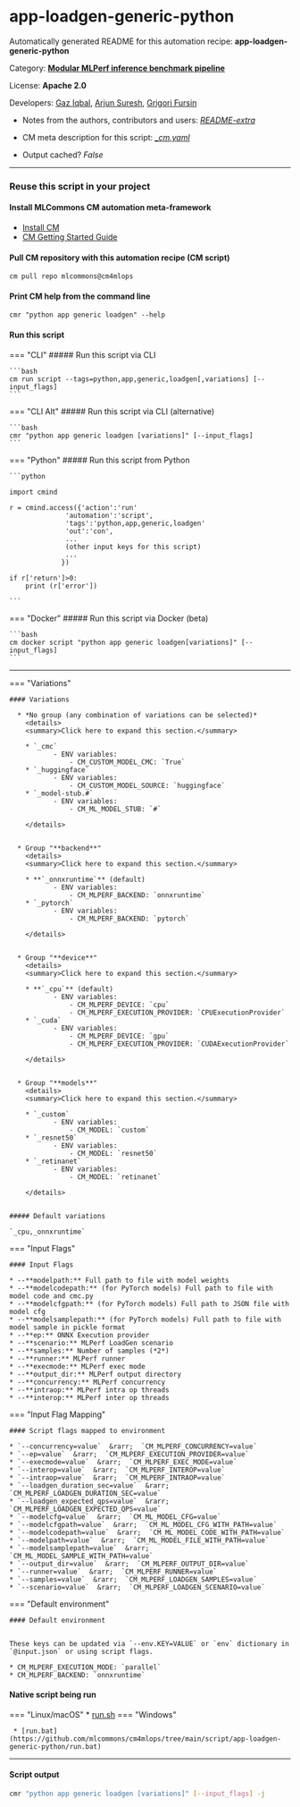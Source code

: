 # app-loadgen-generic-python
Automatically generated README for this automation recipe: **app-loadgen-generic-python**

Category: **[Modular MLPerf inference benchmark pipeline](..)**

License: **Apache 2.0**

Developers: [Gaz Iqbal](https://www.linkedin.com/in/gaziqbal), [Arjun Suresh](https://www.linkedin.com/in/arjunsuresh), [Grigori Fursin](https://cKnowledge.org/gfursin)
* Notes from the authors, contributors and users: [*README-extra*](https://github.com/mlcommons/cm4mlops/tree/main/script/app-loadgen-generic-python/README-extra.md)

* CM meta description for this script: *[_cm.yaml](https://github.com/mlcommons/cm4mlops/tree/main/script/app-loadgen-generic-python/_cm.yaml)*
* Output cached? *False*

---
### Reuse this script in your project

#### Install MLCommons CM automation meta-framework

* [Install CM](https://docs.mlcommons.org/ck/install)
* [CM Getting Started Guide](https://docs.mlcommons.org/ck/getting-started/)

#### Pull CM repository with this automation recipe (CM script)

```cm pull repo mlcommons@cm4mlops```

#### Print CM help from the command line

````cmr "python app generic loadgen" --help````

#### Run this script

=== "CLI"
    ##### Run this script via CLI

    ```bash
    cm run script --tags=python,app,generic,loadgen[,variations] [--input_flags]
    ```
=== "CLI Alt"
    ##### Run this script via CLI (alternative)


    ```bash
    cmr "python app generic loadgen [variations]" [--input_flags]
    ```

=== "Python"
    ##### Run this script from Python


    ```python

    import cmind

    r = cmind.access({'action':'run'
                  'automation':'script',
                  'tags':'python,app,generic,loadgen'
                  'out':'con',
                  ...
                  (other input keys for this script)
                  ...
                 })

    if r['return']>0:
        print (r['error'])

    ```


=== "Docker"
    ##### Run this script via Docker (beta)

    ```bash
    cm docker script "python app generic loadgen[variations]" [--input_flags]
    ```
___

=== "Variations"


    #### Variations

      * *No group (any combination of variations can be selected)*
        <details>
        <summary>Click here to expand this section.</summary>

        * `_cmc`
               - ENV variables:
                   - CM_CUSTOM_MODEL_CMC: `True`
        * `_huggingface`
               - ENV variables:
                   - CM_CUSTOM_MODEL_SOURCE: `huggingface`
        * `_model-stub.#`
               - ENV variables:
                   - CM_ML_MODEL_STUB: `#`

        </details>


      * Group "**backend**"
        <details>
        <summary>Click here to expand this section.</summary>

        * **`_onnxruntime`** (default)
               - ENV variables:
                   - CM_MLPERF_BACKEND: `onnxruntime`
        * `_pytorch`
               - ENV variables:
                   - CM_MLPERF_BACKEND: `pytorch`

        </details>


      * Group "**device**"
        <details>
        <summary>Click here to expand this section.</summary>

        * **`_cpu`** (default)
               - ENV variables:
                   - CM_MLPERF_DEVICE: `cpu`
                   - CM_MLPERF_EXECUTION_PROVIDER: `CPUExecutionProvider`
        * `_cuda`
               - ENV variables:
                   - CM_MLPERF_DEVICE: `gpu`
                   - CM_MLPERF_EXECUTION_PROVIDER: `CUDAExecutionProvider`

        </details>


      * Group "**models**"
        <details>
        <summary>Click here to expand this section.</summary>

        * `_custom`
               - ENV variables:
                   - CM_MODEL: `custom`
        * `_resnet50`
               - ENV variables:
                   - CM_MODEL: `resnet50`
        * `_retinanet`
               - ENV variables:
                   - CM_MODEL: `retinanet`

        </details>


    ##### Default variations

    `_cpu,_onnxruntime`
=== "Input Flags"


    #### Input Flags

    * --**modelpath:** Full path to file with model weights
    * --**modelcodepath:** (for PyTorch models) Full path to file with model code and cmc.py
    * --**modelcfgpath:** (for PyTorch models) Full path to JSON file with model cfg
    * --**modelsamplepath:** (for PyTorch models) Full path to file with model sample in pickle format
    * --**ep:** ONNX Execution provider
    * --**scenario:** MLPerf LoadGen scenario
    * --**samples:** Number of samples (*2*)
    * --**runner:** MLPerf runner
    * --**execmode:** MLPerf exec mode
    * --**output_dir:** MLPerf output directory
    * --**concurrency:** MLPerf concurrency
    * --**intraop:** MLPerf intra op threads
    * --**interop:** MLPerf inter op threads
=== "Input Flag Mapping"


    #### Script flags mapped to environment

    * `--concurrency=value`  &rarr;  `CM_MLPERF_CONCURRENCY=value`
    * `--ep=value`  &rarr;  `CM_MLPERF_EXECUTION_PROVIDER=value`
    * `--execmode=value`  &rarr;  `CM_MLPERF_EXEC_MODE=value`
    * `--interop=value`  &rarr;  `CM_MLPERF_INTEROP=value`
    * `--intraop=value`  &rarr;  `CM_MLPERF_INTRAOP=value`
    * `--loadgen_duration_sec=value`  &rarr;  `CM_MLPERF_LOADGEN_DURATION_SEC=value`
    * `--loadgen_expected_qps=value`  &rarr;  `CM_MLPERF_LOADGEN_EXPECTED_QPS=value`
    * `--modelcfg=value`  &rarr;  `CM_ML_MODEL_CFG=value`
    * `--modelcfgpath=value`  &rarr;  `CM_ML_MODEL_CFG_WITH_PATH=value`
    * `--modelcodepath=value`  &rarr;  `CM_ML_MODEL_CODE_WITH_PATH=value`
    * `--modelpath=value`  &rarr;  `CM_ML_MODEL_FILE_WITH_PATH=value`
    * `--modelsamplepath=value`  &rarr;  `CM_ML_MODEL_SAMPLE_WITH_PATH=value`
    * `--output_dir=value`  &rarr;  `CM_MLPERF_OUTPUT_DIR=value`
    * `--runner=value`  &rarr;  `CM_MLPERF_RUNNER=value`
    * `--samples=value`  &rarr;  `CM_MLPERF_LOADGEN_SAMPLES=value`
    * `--scenario=value`  &rarr;  `CM_MLPERF_LOADGEN_SCENARIO=value`



=== "Default environment"

    #### Default environment


    These keys can be updated via `--env.KEY=VALUE` or `env` dictionary in `@input.json` or using script flags.

    * CM_MLPERF_EXECUTION_MODE: `parallel`
    * CM_MLPERF_BACKEND: `onnxruntime`



#### Native script being run
=== "Linux/macOS"
     * [run.sh](https://github.com/mlcommons/cm4mlops/tree/main/script/app-loadgen-generic-python/run.sh)
=== "Windows"

     * [run.bat](https://github.com/mlcommons/cm4mlops/tree/main/script/app-loadgen-generic-python/run.bat)
___
#### Script output
```bash
cmr "python app generic loadgen [variations]" [--input_flags] -j
```